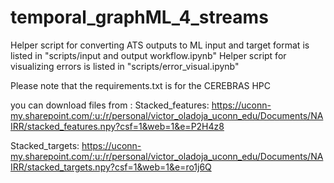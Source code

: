 # temporal_graphML_4_streams

Helper script for converting ATS outputs to ML input and target format is listed in "scripts/input and output workflow.ipynb"
Helper script for visualizing errors is listed in "scripts/error_visual.ipynb"

Please note that the requirements.txt is for the CEREBRAS HPC

you can download files from :
Stacked_features: https://uconn-my.sharepoint.com/:u:/r/personal/victor_oladoja_uconn_edu/Documents/NAIRR/stacked_features.npy?csf=1&web=1&e=P2H4z8

Stacked_targets: https://uconn-my.sharepoint.com/:u:/r/personal/victor_oladoja_uconn_edu/Documents/NAIRR/stacked_targets.npy?csf=1&web=1&e=ro1j6Q

